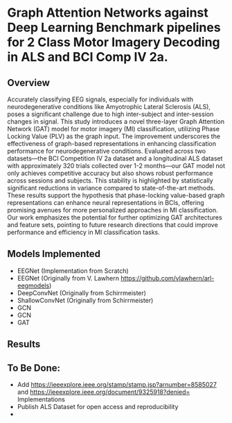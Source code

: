 # Graph Attention Networks against Deep Learning Benchmark pipelines for 2 Class Motor Imagery Decoding in ALS and BCI Comp IV 2a. 
## Overview
Accurately classifying EEG signals, especially for individuals with neurodegenerative conditions like Amyotrophic Lateral Sclerosis (ALS), poses a significant challenge due to high inter-subject and inter-session changes in signal. This study introduces a novel three-layer Graph Attention Network (GAT) model for motor imagery (MI) classification, utilizing Phase Locking Value (PLV) as the graph input. The improvement underscores the effectiveness of graph-based representations in enhancing classification performance for neurodegenerative conditions. Evaluated across two datasets—the BCI Competition IV 2a dataset and a longitudinal ALS dataset with approximately 320 trials collected over 1-2 months—our GAT model not only achieves competitive accuracy but also shows robust performance across sessions and subjects. This stability is highlighted by statistically significant reductions in variance compared to state-of-the-art methods. These results support the hypothesis that phase-locking value-based graph representations can enhance neural representations in BCIs, offering promising avenues for more personalized approaches in MI classification. Our work emphasizes the potential for further optimizing GAT architectures and feature sets, pointing to future research directions that could improve performance and efficiency in MI classification tasks.

## Models Implemented
- EEGNet (Implementation from Scratch)
- EEGNet (Originally from V. Lawhern https://github.com/vlawhern/arl-eegmodels)
- DeepConvNet (Originally from Schirrmeister)
- ShallowConvNet (Originally from Schirrmeister)
- GCN
- GCN 
- GAT 

## Results


## To Be Done:
- Add https://ieeexplore.ieee.org/stamp/stamp.jsp?arnumber=8585027 and https://ieeexplore.ieee.org/document/9325918?denied= Implementations
- Publish ALS Dataset for open access and reproducibility
- 
